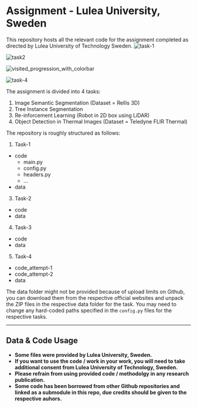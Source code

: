 # Assignment - Lulea University, Sweden
This repository hosts all the relevant code for the assignment completed as directed by Lulea University of Technology Sweden.
![task-1](https://github.com/user-attachments/assets/e56f1239-3be3-47cc-9351-717c5e5645c9)

![task2](https://github.com/user-attachments/assets/66f19ecc-cb16-4d95-9134-fc860f59a16d)

![visited_progression_with_colorbar](https://github.com/user-attachments/assets/d358109d-b8b8-4b9d-a1fb-8eef2d4db810)

![task-4](https://github.com/user-attachments/assets/451c3e03-38b3-438b-a1a6-d2ffef3a2903)

The assignment is divided into 4 tasks:
1. Image Semantic Segmentation (Dataset = Rellis 3D)
2. Tree Instance Segmentation
3. Re-inforcement Learning (Robot in 2D box using LiDAR)
4. Object Detection in Thermal Images (Dataset = Teledyne FLIR Thermal)

The repository is roughly structured as follows:
1. Task-1
  - code
    - main.py
    - config.py
    - headers.py
    - ... 
  - data
3. Task-2
  - code
  - data
4. Task-3
  - code
  - data
5. Task-4
  - code_attempt-1
  - code_attempt-2
  - data

The data folder might not be provided because of upload limits on Github, you can download them from the respective official websites and unpack the ZIP files in the respective data folder for the task. You may need to change any hard-coded paths specified in the `config.py` files for the respective tasks.

---

## Data & Code Usage
- **Some files were provided by Lulea University, Sweden.**
- **If you want to use the code / work in your work, you will need to take additional consent from Lulea University of Technology, Sweden.**
- **Please refrain from using provided code / methodolgy in any research publication.**
- **Some code has been borrowed from other Github repositories and linked as a submodule in this repo, due credits should be given to the respective auhors.**
